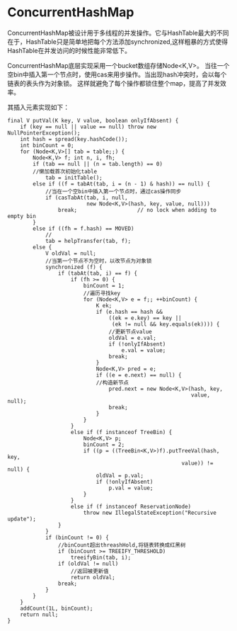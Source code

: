 # ConcurrentHashMap

ConcurrentHashMap被设计用于多线程的并发操作。它与HashTable最大的不同在于，HashTable只是简单地把每个方法添加synchronized,这样粗暴的方式使得HashTable在并发访问的时候性能非常低下。

ConcurrentHashMap底层实现采用一个bucket数组存储Node<K,V>。
当往一个空bin中插入第一个节点时，使用cas来用步操作。当出现hash冲突时，会以每个链表的表头作为对象锁。
这样就避免了每个操作都锁住整个map，提高了并发效率。

其插入元素实现如下：

    final V putVal(K key, V value, boolean onlyIfAbsent) {
        if (key == null || value == null) throw new NullPointerException();
        int hash = spread(key.hashCode());
        int binCount = 0;
        for (Node<K,V>[] tab = table;;) {
            Node<K,V> f; int n, i, fh;
            if (tab == null || (n = tab.length) == 0)
            //懒加载首次初始化table
                tab = initTable();
            else if ((f = tabAt(tab, i = (n - 1) & hash)) == null) {
                //当在一个空bin中插入第一个节点时，通过cas操作同步
                if (casTabAt(tab, i, null,
                             new Node<K,V>(hash, key, value, null)))
                    break;                   // no lock when adding to empty bin
            }
            else if ((fh = f.hash) == MOVED)
                //
                tab = helpTransfer(tab, f);
            else {
                V oldVal = null;
                //当第一个节点不为空时，以改节点为对象锁
                synchronized (f) {
                    if (tabAt(tab, i) == f) {
                        if (fh >= 0) {
                            binCount = 1;
                            //遍历寻找key
                            for (Node<K,V> e = f;; ++binCount) {
                                K ek;
                                if (e.hash == hash &&
                                    ((ek = e.key) == key ||
                                     (ek != null && key.equals(ek)))) {
                                    //更新节点value
                                    oldVal = e.val;
                                    if (!onlyIfAbsent)
                                        e.val = value;
                                    break;
                                }
                                Node<K,V> pred = e;
                                if ((e = e.next) == null) {
                                //构造新节点
                                    pred.next = new Node<K,V>(hash, key,
                                                              value, null);
                                    break;
                                }
                            }
                        }
                        else if (f instanceof TreeBin) {
                            Node<K,V> p;
                            binCount = 2;
                            if ((p = ((TreeBin<K,V>)f).putTreeVal(hash, key,
                                                           value)) != null) {
                                oldVal = p.val;
                                if (!onlyIfAbsent)
                                    p.val = value;
                            }
                        }
                        else if (f instanceof ReservationNode)
                            throw new IllegalStateException("Recursive update");
                    }
                }
                if (binCount != 0) {
                    //binCount超出threashHold,将链表转换成红黑树
                    if (binCount >= TREEIFY_THRESHOLD)
                        treeifyBin(tab, i);
                    if (oldVal != null)
                        //返回被更新值
                        return oldVal;
                    break;
                }
            }
        }
        addCount(1L, binCount);
        return null;
    }    
    

